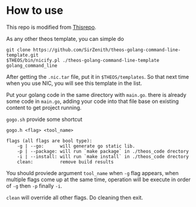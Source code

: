 # How to use

This repo is modified from [Thisrepo](https://github.com/cszichao/theos-golang).

As any other theos template, you can simple do

```
git clone https://github.com/SirZenith/theos-golang-command-line-template.git
$THEOS/bin/nicify.pl ./theos-golang-command-line-template golang_command_line
```

After getting the `.nic.tar` file, put it in `$THEOS/templates`. So that next
time when you use NIC, you will see this template in the list.

Put your golang code in the same directory with `main.go`. there is already some
code in `main.go`, adding your code into that file base on existing content to
get project running.

`gogo.sh` provide some shortcut

```
gogo.h <flag> <tool_name>

flags (all flags are bool type):
    -g | --go:      will generate go static lib.
    -p | --package: will run `make package` in ./theos_code drectory
    -i | --install: will run `make install` in ./theos_code drectory
    clean:          remove build results
```

You should proviede argument `tool_name` when `-g` flag appears, when multiple
flags come up at the same time, operation will be execute in order of `-g` then
`-p` finally `-i`.

`clean` will override all other flags. Do cleaning then exit.

